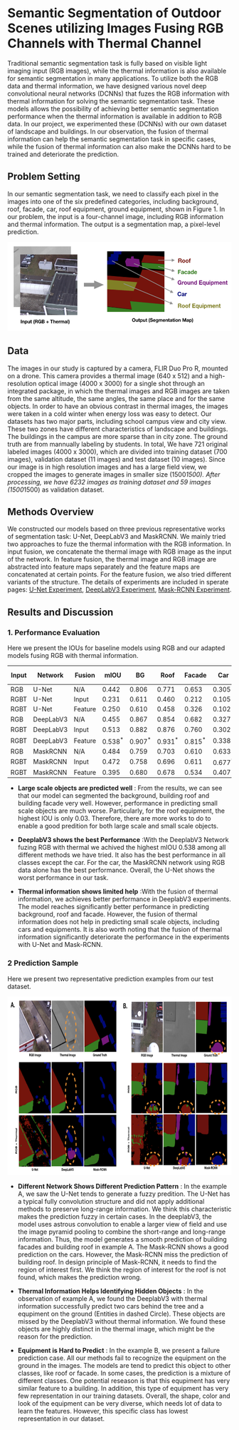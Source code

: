 # Semantic Segmentation of Outdoor Scenes utilizing Images Fusing RGB Channels with Thermal Channel

Traditional semantic segmentation task is fully based on visible light imaging input (RGB images), while the thermal information is also available for semantic segmentation in many applications. To utilize both the RGB data and thermal information, we have designed various novel deep convolutional neural networks (DCNNs) that fuzes the RGB information with thermal information for solving the semantic segmentation task.  These models allows the possibility of achieving better semantic segmentation performance when the thermal information is available in addition to RGB data. In our project, we experimented these (DCNNs) with our own dataset of landscape and buildings. In our observation, the fusion of thermal information can help the semantic segmentation task in specific cases, while the fusion of thermal information can also make the DCNNs hard to be trained and deteriorate the prediction.

## Problem Setting

In our semantic segmentation task, we need to classify each pixel in the images into one of the six predefined categories, including background, roof, facade, car, roof equipment, ground equipment, shown in Figure 1. In our problem, the input is a four-channel image, including RGB information and thermal information. The output is a segmentation map, a pixel-level prediction.

<p align="center">
	<img src="figure/ps.png" height="200"/>
</p>

## Data

The images in our study is captured by a camera, FLIR Duo Pro R, mounted on a drone. This camera provides a thermal image (640 x 512) and a high-resolution optical image (4000 x 3000) for a single shot through an integrated package, in which the thermal images and RGB images are taken from the same altitude, the same angles, the same place and for the same objects. In order to have an obvious contrast in thermal images, the images were taken in a cold winter when energy loss was easy to detect. Our datasets has two major parts, including school campus view and city view. These two zones have different characteristics of landscape and buildings. The buildings in the campus are more sparse than in city zone. The ground truth are from mannually labeling by students. In total, We have 721 original labeled images (4000 x 3000), which are divided into training dataset (700 images), validation dataset (11 images) and test dataset (10 images). Since our image is in high resolution images and has a large field view, we cropped the images to generate images in smaller size (1500*1500). After processing, we have 6232 images as training dataset and 59 images (1500*1500) as validation dataset.

## Methods Overview

We constructed our models based on three previous representative works of segmentation task: U-Net, DeepLabV3 and MaskRCNN. We mainly tried two approaches to fuze the thermal information with the RGB information. In input fusion, we concatenate the thermal image with RGB image as the input of the network. In feature fusion, the thermal image and RGB image are abstracted into feature maps separately and the feature maps are concatenated at certain points. For the feature fusion, we also tried different variants of the structure. The details of experiments are included in sperate pages: [U-Net Experiment](unet.md), [DeepLabV3 Experiment](deeplabv3.md), [Mask-RCNN Experiment](maskrcnn.md).

## Results and Discussion

### 1. Performance Evaluation
Here we present the IOUs for baseline models using RGB and our adapted models fusing RGB with thermal information. 

<table>
    <thead>
        <tr>
            <th>Input</th>
            <th>Network</th>
            <th>Fusion</th>
            <th> mIOU </th>
            <th> BG </th>
            <th> Roof </th>
            <th> Facade </th>
            <th> Car </th>
            <th> Roof Equipment </th>
            <th> Ground Equipment </th>
        </tr>
    </thead>
    <tbody>
        <tr>
            <td> RGB </td>
            <td> U-Net </td>
            <td> N/A </td>
            <td> 0.442 </td>
            <td> 0.806 </td>
            <td> 0.771 </td>
            <td> 0.653 </td>
            <td> 0.305 </td>
            <td> 0.018 </td>
            <td> 0.096 </td>
        </tr>
        <tr>
        	<td> RGBT </td>
        	<td> U-Net </td>
            <td> Input </td>
            <td> 0.231 </td>
            <td> 0.611 </td>
            <td> 0.460 </td>
            <td> 0.212 </td>
            <td> 0.105 </td>
            <td> 0.000 </td>
            <td> 0.000 </td>
        </tr>
        <tr>
        	<td> RGBT </td>
        	<td> U-Net </td>
        	<td> Feature </td>
            <td> 0.250 </td>
            <td> 0.610 </td>
            <td> 0.458 </td>
            <td> 0.326 </td>
            <td> 0.102 </td>
            <td> 0.000 </td>
            <td> 0.000 </td>
        </tr>
        <tr>
            <td> RGB </td>
            <td> DeepLabV3 </td>
            <td> N/A </td>
            <td> 0.455 </td>
            <td> 0.867 </td>
            <td> 0.854 </td>
            <td> 0.682 </td>
            <td> 0.327 </td>
            <td> 0.028 </td>
            <td> 0.135 </td>
        </tr>
        <tr>
        	<td> RGBT </td>
        	<td> DeepLabV3 </td>
            <td> Input </td>
            <td> 0.513 </td>
            <td> 0.882 </td>
            <td> 0.876 </td>
            <td> 0.760 </td>
            <td> 0.302 </td>
            <td> 0.030<sup>*</sup> </td>
            <td> 0.311<sup>*</sup> </td>
        </tr>
        <tr>
        	<td> RGBT </td>
        	<td> DeepLabV3 </td>
        	<td> Feature </td>
            <td> 0.538<sup>*</sup> </td>
            <td> 0.907<sup>*</sup> </td>
            <td> 0.931<sup>*</sup> </td>
            <td> 0.815<sup>*</sup> </td>
            <td> 0.338 </td>
            <td> 0.025 </td>
            <td> 0.280 </td>
        </tr>
        <tr>
            <td> RGB </td>
            <td> MaskRCNN </td>
            <td> N/A </td>
            <td> 0.484 </td>
            <td> 0.759 </td>
            <td> 0.703 </td>
            <td> 0.610 </td>
            <td> 0.633 </td>
            <td> 0.000 </td>
            <td> 0.200 </td>
        </tr>
        <tr>
        	<td> RGBT </td>
        	<td> MaskRCNN </td>
            <td> Input </td>
            <td> 0.472 </td>
            <td> 0.758 </td>
            <td> 0.696 </td>
            <td> 0.611 </td>
            <td> 0.677<sup>*</sup> </td>
            <td> 0.000 </td>
            <td> 0.089 </td>
        </tr>
        <tr>
        	<td> RGBT </td>
        	<td> MaskRCNN </td>
        	<td> Feature </td>
            <td> 0.395 </td>
            <td> 0.680 </td>
            <td> 0.678 </td>
            <td> 0.534 </td>
            <td> 0.407 </td>
            <td> 0.000 </td>
            <td> 0.072 </td>
        </tr>
    </tbody>
</table>

+ **Large scale objects are predicted well** : From the results, we can see that our model can segmented the background, building roof and building facade very well. However, performance in predicting small scale objects are much worse. Particularly, for the roof equipment, the highest IOU is only 0.03. Therefore, there are more works to do to enable a good predition for both large scale and small scale objects.

+ **DeeplabV3 shows the best Performance** :With the DeeplabV3 Network fuzing RGB with thermal we achived the highest mIOU 0.538 among all different methods we have tried. It also has the best performance in all classes except the car. For the car, the MaskRCNN network using RGB data alone has the best performance. Overall, the U-Net shows the worst performance in our task.

+ **Thermal information shows limited help** :With the fusion of thermal information, we achieves better performance in DeeplabV3 experiments. The model reaches significantly better performance in predicting background, roof and facade. However, the fusion of thermal information does not help in predicting small scale objects, including cars and equipments. It is also worth noting that the fusion of thermal information significantly deteriorate the performance in the experiments with U-Net and Mask-RCNN.


### 2 Prediction Sample
Here we present two representative prediction examples from our test dataset.

<p align="center">
	<img src="figure/pd.png" height="400"/>
</p>

+ **Different Network Shows Different Prediction Pattern** : In the example A, we saw the U-Net tends to generate a fuzzy predition. The U-Net has a typical fully convolution structure and did not apply additional methods to preserve long-range information. We think this characteristic makes the prediction fuzzy in certain cases. In the deeplabV3, the model uses astrous convolution to enable a larger view of field and use the image pyramid pooling to combine the short-range and long-range information. Thus, the model generates a smooth prediction of building facades and building roof in example A. The Mask-RCNN shows a good prediction on the cars. However, the Mask-RCNN miss the prediction of building roof. In design principle of Mask-RCNN, it needs to find the region of interest first. We think the region of interest for the roof is not found, which makes the prediction wrong.

+ **Thermal Information Helps Identifying Hidden Objects** : In the observation of example A, we found the DeeplabV3 with thermal information successfully predict two cars behind the tree and a equpiment on the ground (Entities in dashed Circle). These objects are missed by the DeeplabV3 without thermal information. We found these objects are highly distinct in the thermal image, which might be the reason for the prediction.

+ **Equipment is Hard to Predict** : In the example B, we present a failure prediction case. All our methods fail to recognize the equipment on the ground in the images. The models are tend to predict this object to other classes, like roof or facade. In some cases, the prediction is a mixture of different classes. One potential reseason is that this equpiment has very similar feature to a building. In addition, this type of equipment has very few representation in our training datasets. Overall, the shape, color and look of the equipment can be very diverse, which needs lot of data to learn the features. However, this specific class has lowest representation in our dataset. 
















